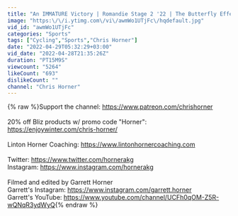 ```yaml
---
title: "An IMMATURE Victory | Romandie Stage 2 '22 | The Butterfly Effect w\/ Chris Horner"
image: "https:\/\/i.ytimg.com\/vi\/awmWo1UTjFc\/hqdefault.jpg"
vid_id: "awmWo1UTjFc"
categories: "Sports"
tags: ["Cycling","Sports","Chris Horner"]
date: "2022-04-29T05:32:29+03:00"
vid_date: "2022-04-28T21:35:26Z"
duration: "PT15M9S"
viewcount: "5264"
likeCount: "693"
dislikeCount: ""
channel: "Chris Horner"
---
```

{% raw %}Support the channel: <a rel="nofollow" target="blank" href="https://www.patreon.com/chrishorner">https://www.patreon.com/chrishorner</a><br /><br />20% off Bliz products w/ promo code &quot;Horner&quot;: <a rel="nofollow" target="blank" href="https://enjoywinter.com/chris-horner/">https://enjoywinter.com/chris-horner/</a><br /><br />Linton Horner Coaching: <a rel="nofollow" target="blank" href="https://www.lintonhornercoaching.com">https://www.lintonhornercoaching.com</a><br /><br />Twitter: <a rel="nofollow" target="blank" href="https://www.twitter.com/hornerakg">https://www.twitter.com/hornerakg</a><br />Instagram: <a rel="nofollow" target="blank" href="https://www.instagram.com/hornerakg">https://www.instagram.com/hornerakg</a><br /><br />Filmed and edited by Garrett Horner<br />Garrett's Instagram: <a rel="nofollow" target="blank" href="https://www.instagram.com/garrett.horner">https://www.instagram.com/garrett.horner</a><br />Garrett's YouTube: <a rel="nofollow" target="blank" href="https://www.youtube.com/channel/UCFh0qOM-Z5R-wQNqR3ydWyQ">https://www.youtube.com/channel/UCFh0qOM-Z5R-wQNqR3ydWyQ</a>{% endraw %}
